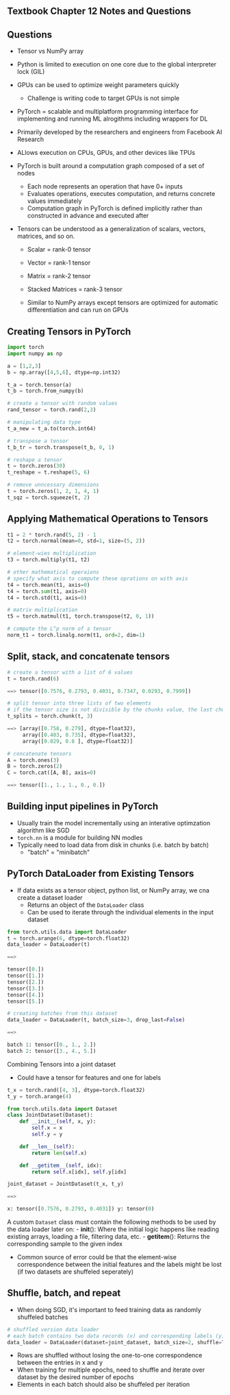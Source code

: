 ## Textbook Chapter 12 Notes and Questions

## Questions
- Tensor vs NumPy array

- Python is limited to execution on one core due to the global interpreter lock (GIL)
- GPUs can be used to optimize weight parameters quickly
    - Challenge is writing code to target GPUs is not simple

- PyTorch = scalable and multiplatform programming interface for implementing and running ML alrogithms including wrappers for DL
- Primarily developed by the researchers and engineers from Facebook AI Research
- ALlows execution on CPUs, GPUs, and other devices like TPUs

- PyTorch is built around a computation graph composed of a set of nodes
    - Each node represents an operation that have 0+ inputs
    - Evaluates operations, executes computation, and returns concrete values immediately
    - Computation graph in PyTorch is defined implicitly rather than constructed in advance and executed after

- Tensors can be understood as a generalization of scalars, vectors, matrices, and so on.
    - Scalar = rank-0 tensor
    - Vector = rank-1 tensor
    - Matrix = rank-2 tensor
    - Stacked Matrices = rank-3 tensor

    - Similar to NumPy arrays except tensors are optimized for automatic differentiation and can run on GPUs

Creating Tensors in PyTorch
---
```python
import torch
import numpy as np

a = [1,2,3]
b = np.array([4,5,6], dtype=np.int32)

t_a = torch.tensor(a)
t_b = torch.from_numpy(b)

# create a tensor with random values
rand_tensor = torch.rand(2,3)

# manipulating data type
t_a_new = t_a.to(torch.int64)

# transpose a tensor
t_b_tr = torch.transpose(t_b, 0, 1)

# reshape a tensor
t = torch.zeros(30)
t_reshape = t.reshape(5, 6)

# remove unncessary dimensions
t = torch.zeros(1, 2, 1, 4, 1)
t_sqz = torch.squeeze(t, 2)
```

Applying Mathematical Operations to Tensors
---
```python
t1 = 2 * torch.rand(5, 2) - 1
t2 = torch.normal(mean=0, std=1, size=(5, 2))

# element-wies multiplication
t3 = torch.multiply(t1, t2)

# other mathematical operaions
# specify what axis to compute these oprations on with axis
t4 = torch.mean(t1, axis=0)
t4 = torch.sum(t1, axis=0)
t4 = torch.std(t1, axis=0)

# matrix multiplication
t5 = torch.matmul(t1, torch.transpose(t2, 0, 1))

# compute the L^p norm of a tensor
norm_t1 = torch.linalg.norm(t1, ord=2, dim=1)
```

Split, stack, and concatenate tensors
---
```python
# create a tensor with a list of 6 values
t = torch.rand(6)

==> tensor([0.7576, 0.2793, 0.4031, 0.7347, 0.0293, 0.7999])

# split tensor into three lists of two elements
# if the tensor size is not divisible by the chunks value, the last chunk will be smaller
t_splits = torch.chunk(t, 3)

==> [array([0.758, 0.279], dtype=float32),
     array([0.403, 0.735], dtype=float32),
     array([0.029, 0.8 ], dtype=float32)]

# concatenate tensors
A = torch.ones(3)
B = torch.zeros(2)
C = torch.cat([A, B], axis=0)

==> tensor([1., 1., 1., 0., 0.])
```

Building input pipelines in PyTorch
---
- Usually train the model incrementally using an interative optimzation algorithm like SGD
- `torch.nn` is a module for building NN modles
- Typically need to load data from disk in chunks (i.e. batch by batch)
    - "batch" = "minibatch"

PyTorch DataLoader from Existing Tensors
---
- If data exists as a tensor object, python list, or NumPy array, we cna create a dataset loader
    - Returns an object of the `DataLoader` class
    - Can be used to iterate through the individual elements in the input dataset

```python
from torch.utils.data import DataLoader
t = torch.arange(6, dtype=torch.float32)
data_loader = DataLoader(t)

==>

tensor([0.])
tensor([1.])
tensor([2.])
tensor([3.])
tensor([4.])
tensor([5.])

# creating batches from this dataset
data_loader = DataLoader(t, batch_size=3, drop_last=False)

==>

batch 1: tensor([0., 1., 2.])
batch 2: tensor([3., 4., 5.])
```

Combining Tensors into a joint dataset
- Could have a tensor for features and one for labels

```python
t_x = torch.rand([4, 3], dtype=torch.float32)
t_y = torch.arange(4)

from torch.utils.data import Dataset
class JointDataset(Dataset):
    def __init__(self, x, y):
        self.x = x
        self.y = y

    def __len__(self):
        return len(self.x)

    def __getitem__(self, idx):
        return self.x[idx], self.y[idx]

joint_dataset = JointDataset(t_x, t_y)

==>

x: tensor([0.7576, 0.2793, 0.4031]) y: tensor(0)
```

A custom `Dataset` class must contain the following methods to be used by the data loader later on:
    - __init__(): Where the initial logic happens like reading existing arrays, loading a file, filtering data, etc.
    - __getitem__(): Returns the corresponding sample to the given index

- Common source of error could be that the element-wise correspondence between the initial features and the labels might be lost (if two datasets are shuffeled seperately)

Shuffle, batch, and repeat
---
- When doing SGD, it's important to feed training data as randomly shuffeled batches

```python
# shuffled version data loader
# each batch contains two data records (x) and corresponding labels (y)
data_loader = DataLoader(dataset=joint_dataset, batch_size=2, shuffle=True)
```
- Rows are shuffled without losing the one-to-one correspondence between the entries in x and y
- When training for multiple epochs, need to shuffle and iterate over dataset by the desired number of epochs
- Elements in each batch should also be shuffeled per iteration



